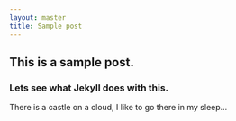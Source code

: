 ```yaml
---
layout: master
title: Sample post
---
```

## This is a sample post.

### Lets see what Jekyll does with this.

There is a castle on a cloud,
I like to go there in my sleep...
